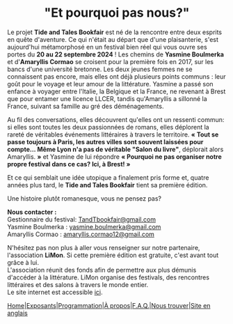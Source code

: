 # <center>"Et pourquoi pas nous?"</center>

Le projet **Tide and Tales Bookfair** est né de la rencontre entre deux esprits en quête d'aventure.
Ce qui n'était au départ que d'une plaisanterie, s'est aujourd'hui métamorphosé en un festival bien réel qui vous ouvre ses portes du **20 au 22 septembre 2024** !
Les chemins de **Yasmine Boulmerka** et d'**Amaryllis Cormao** se croisent pour la première fois en 2017, sur les bancs d'une université bretonne. Les deux jeunes femmes ne se connaissent pas encore, mais elles ont déjà plusieurs points communs : leur goût pour le voyage et leur amour de la littérature. Yasmine a passé son enfance à voyager entre l'Italie, la Belgique et la France, ne revenant à Brest que pour entamer une licence LLCER, tandis qu'Amaryllis a sillonné la France, suivant sa famille au gré des déménagements. 

Au fil des conversations, elles découvrent qu'elles ont un ressenti commun: si elles sont toutes les deux passionnées de romans, elles déplorent la rareté de véritables événements littéraires à travers le territoire. 
**« Tout se passe toujours à Paris, les autres villes sont souvent laissées pour compte... Même Lyon n'a pas de véritable "Salon du livre"**, déplorait alors Amaryllis. **»** et Yasmine de lui répondre **« Pourquoi ne pas organiser notre propre festival dans ce cas? Ici, à Brest! »**

Et ce qui semblait une idée utopique a finalement pris forme et, quatre années plus tard, le **Tide and Tales Bookfair** tient sa première édition.

Une histoire plutôt romanesque, vous ne pensez pas?

**Nous contacter :**  
Gestionnaire du festival: TandTbookfair@gmail.com  
Yasmine Boulmerka : yasmine.boulmerka@gmail.com  
Amaryllis Cormao : amaryllis.cormao12@gmail.com  

N'hésitez pas non plus à aller vous renseigner sur notre partenaire, l'association **LiMon**. Si cette première édition est gratuite, c'est avant tout grâce à lui.  
L'association réunit des fonds afin de permettre aux plus démunis d'accéder à la littérature. LiMon organise des festivals, des rencontres littéraires et des salons à travers le monde entier.  
Le site internet est accessible [ici](https://www.LiMon.com/).

[Home](index.md)|[Exposants](Exposants.md)|[Programmation](Programmation.md)|[À propos](Aboutus.md)|[F.A.Q.](Questions.md)|[Nous trouver](Whereto.md)|[Site en anglais](../en/AboutUs.md)
